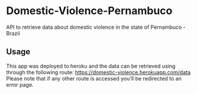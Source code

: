 # Domestic-Violence-Pernambuco
API to retrieve data about domestic violence in the state of Pernambuco - Brazil

## Usage
This app was deployed to heroku and the data can be retrieved using through the following route: https://domestic-violence.herokuapp.com/data
Please note that if any other route is accessed you'll be redirected to an error page.

